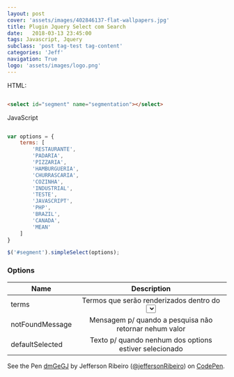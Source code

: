 ```yaml
---
layout: post
cover: 'assets/images/402846137-flat-wallpapers.jpg'
title: Plugin Jquery Select com Search
date:   2018-03-13 23:45:00
tags: Javascript, Jquery
subclass: 'post tag-test tag-content'
categories: 'Jeff'
navigation: True
logo: 'assets/images/logo.png'
---
```





HTML:
~~~html

<select id="segment" name="segmentation"></select>

~~~

JavaScript
~~~javascript

var options = {
    terms: [
        'RESTAURANTE',
        'PADARIA',
        'PIZZARIA',
        'HAMBURGUERIA',
        'CHURRASCARIA',
        'COZINHA',
        'INDUSTRIAL',
        'TESTE',
        'JAVASCRIPT',
        'PHP',
        'BRAZIL',
        'CANADA',
        'MEAN'
    ]
}

$('#segment').simpleSelect(options);

~~~

### Options

| Name            | Description                                                 |
| --------------- |:-----------------------------------------------------------:|
| terms           | Termos que serão renderizados dentro do <select>            |
| notFoundMessage | Mensagem p/ quando a pesquisa não retornar nehum valor      |
| defaultSelected | Texto p/ quando nenhum dos options estiver selecionado      |


<p data-height="657" data-theme-id="dark" data-slug-hash="dmGeGJ" data-default-tab="result" data-user="jeffersonRibeiro" data-embed-version="2" data-pen-title="dmGeGJ" class="codepen">See the Pen <a href="https://codepen.io/jeffersonRibeiro/pen/dmGeGJ/">dmGeGJ</a> by Jefferson Ribeiro (<a href="https://codepen.io/jeffersonRibeiro">@jeffersonRibeiro</a>) on <a href="https://codepen.io">CodePen</a>.</p>
<script async src="https://static.codepen.io/assets/embed/ei.js"></script>
